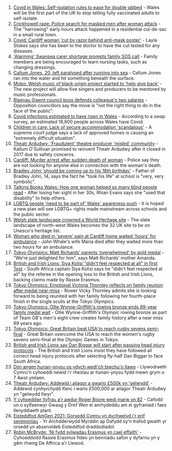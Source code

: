 1. [Covid in Wales: Self-isolation rules to ease for double jabbed](https://www.bbc.co.uk/news/uk-wales-politics-58013131) - Wales will be the first part of the UK to stop telling fully vaccinated adults to self-isolate.
2. [Crickhowell rape: Police search for masked men after woman attack](https://www.bbc.co.uk/news/uk-wales-58018051) - The "harrowing" early hours attack happened in a residential cul-de-sac in a small rural town.
3. [Covid: Cardiff woman 'cut by razor behind anti-mask poster'](https://www.bbc.co.uk/news/uk-wales-58020985) - Layla Stokes says she has been to the doctor to have the cut tested for any diseases.
4. ['Alarming' Swansea carer shortage prompts family SOS call](https://www.bbc.co.uk/news/uk-wales-58025444) - Family members are being encouraged to learn nursing tasks, such as changing dressings.
5. [Callum Jones, 20, left paralysed after running into sea](https://www.bbc.co.uk/news/uk-wales-58009262) - Callum Jones ran into the water and hit something beneath the surface.
6. [Mobo: Welsh music of black origin project started to 'help give back'](https://www.bbc.co.uk/news/uk-wales-58030464) - The new project will allow five singers and producers to be mentored by music professionals.
7. [Blaenau Gwent council boss defends colleague's two salaries](https://www.bbc.co.uk/news/uk-wales-58026063) - Opposition councillors say the move is "not the right thing to do in the face of the public".
8. [Covid infections estimated to have risen in Wales](https://www.bbc.co.uk/news/uk-wales-58025719) - According to a swap survey, an estimated 18,800 people across Wales have Covid.
9. [Children in care: Lack of secure accommodation 'scandalous'](https://www.bbc.co.uk/news/uk-wales-58025443) - A supreme court judge says a lack of approved homes is causing an "extremely difficult situation".
10. [Theatr Ardudwy: 'Fraudulent' theatre producer 'misled' community](https://www.bbc.co.uk/news/uk-wales-58023864) - Kallum O'Sullivan promised to reinvent Theatr Ardudwy after it closed in 2017 due to safety concerns.
11. [Cardiff: Murder arrest after sudden death of woman](https://www.bbc.co.uk/news/uk-wales-58029216) - Police say they are not looking for anyone else in connection with the woman's death.
12. [Bradley John 'should be coming up to his 18th birthday'](https://www.bbc.co.uk/news/uk-wales-58019640) - Father of Bradley John, 14, says the fact he "took his life" at school is "very, very symbolic".
13. [Talking Books Wales: How one woman helped so many blind people read](https://www.bbc.co.uk/news/uk-wales-58018316) - After losing her sight in her 30s, Rhian Evans says she "used that disability" to help others.
14. [LGBTQ people 'need to be part of' Wales' awareness push](https://www.bbc.co.uk/news/uk-wales-58001743) - It is hoped a new plan will see LGBTQ+ rights made mainstream across schools and the public sector.
15. [Welsh slate landscape crowned a World Heritage site](https://www.bbc.co.uk/news/uk-wales-58007018) - The slate landscape of north-west Wales becomes the 32 UK site to be on Unesco's heritage list.
16. [Woman who died in 'severe' pain at Cardiff home waited 'hours' for ambulance](https://www.bbc.co.uk/news/uk-wales-58006259) - John Whale's wife Maria died after they waited more than two hours for an ambulance.
17. [Tokyo Olympics: Matt Richards’ parents ‘overwhelmed’ by gold medal](https://www.bbc.co.uk/news/uk-wales-57999903) - "We're just delighted for him", says Matt Richards' mother Amanda.
18. [British and Irish Lions: Siya Kolisi "didn't feel respected at all" in first Test](https://www.bbc.co.uk/sport/rugby-union/58025942) - South Africa captain Siya Kolisi says he "didn't feel respected at all" by the referee in the opening loss to the British and Irish Lions, backing claims made by Rassie Erasmus.
19. [Tokyo Olympics: Emotional Victoria Thornley reflects on family reunion after medal near-miss](https://www.bbc.co.uk/sport/av/olympics/58023958) - Rower Vicky Thornley admits she is looking forward to being reunited with her family following her fourth-place finish in the single sculls at the Tokyo Olympics.
20. [Tokyo Olympics: Ollie Wynne-Griffith's rowing bronze ends 89-year family medal wait](https://www.bbc.co.uk/sport/olympics/58023878) - Ollie Wynne-Griffith's Olympic rowing bronze as part of Team GB's men's eight crew creates family history after a near miss 89 years ago.
21. [Tokyo Olympics: Great Britain beat USA to reach rugby sevens semi-final](https://www.bbc.co.uk/sport/olympics/58027501) - Great Britain overcome the USA to reach the women's rugby sevens semi-final at the Olympic Games in Tokyo.
22. [British and Irish Lions say Dan Biggar will start after passing head injury protocols](https://www.bbc.co.uk/sport/rugby-union/58032362) - The British and Irish Lions insist they have followed all correct head injury protocols after selecting fly-half Dan Biggar to face South Africa.
23. [Dim angen hunan-ynysu os ydych wedi'ch brechu'n llawn](https://www.bbc.co.uk/newyddion/58019282) - Llywodraeth Cymru'n cyhoeddi newid i'r rheolau ar hunan-ynysu fydd mewn grym o 7 Awst ymlaen.
24. [Theatr Ardudwy: Addewid i ailagor a gwario £500k yn 'gelwydd'](https://www.bbc.co.uk/newyddion/58003945) - Addewid cynhyrchydd ifanc i wario £500,000 ar ailagor Theatr Ardudwy yn "gelwydd llwyr".
25. [Y cyhoeddwr llyfrau a'r awdur Roger Boore wedi marw yn 82](https://www.bbc.co.uk/newyddion/58023526) - Cafodd un o sylfaenwyr Gwasg y Dref Wen ei anrhydeddu am ei gyfraniad i faes llenyddiaeth plant.
26. [Eisteddfod AmGen 2021: Gorsedd Cymru yn dychwelyd i'r prif seremonïau](https://www.bbc.co.uk/newyddion/58030859) - Yr Archdderwydd Myrddin ap Dafydd sy'n trafod gwaith yr orsedd yn absenoldeb Eisteddfod draddodiadol.
27. [Robin McBryde: 'Ni fydd sylwadau Erasmus yn cael effaith'](https://www.bbc.co.uk/newyddion/58032582) - Cyhoeddodd Rassie Erasmus fideo yn beirniadu safon y dyfarnu yn y gêm rhwng De Affrica a'r Llewod.

